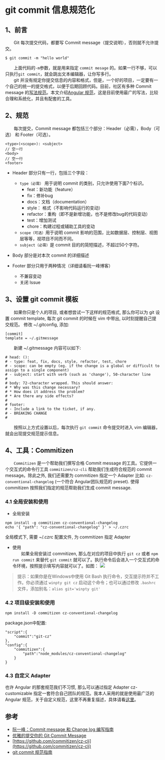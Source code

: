 # git commit 信息规范化

## 1、前言
&emsp;&emsp;Git 每次提交代码，都要写 Commit message（提交说明），否则就不允许提交。
```
$ git commit -m "hello world"
```
&emsp;&emsp;上面代码的`-m`参数，就是用来指定 `commit mesage` 的。如果一行不够，可以只执行`git commit`，就会跳出文本编辑器，让你写多行。   
&emsp;&emsp;git 并没有规定你提交信息的内容和格式，但是，一个好的项目，一定要有一个自己的统一的提交格式，以便于后期回顾代码。目前，社区有多种 Commit message 的[写法规范](https://github.com/ajoslin/conventional-changelog/blob/master/conventions)。本文介绍[Angular 规范](https://docs.google.com/document/d/1QrDFcIiPjSLDn3EL15IJygNPiHORgU1_OOAqWjiDU5Y/edit#heading=h.greljkmo14y0)，这是目前使用最广的写法，比较合理和系统化，并且有配套的工具。

## 2、规范
&emsp;&emsp;每次提交，Commit message 都包括三个部分：Header（必需），Body（可选） 和 Footer（可选）。
```
<type>(<scope>): <subject>
// 空一行
<body>
// 空一行
<footer>
```
- Header 部分只有一行，包括三个字段：
    - `type（必需）` 用于说明 commit 的类别，只允许使用下面7个标识。
        + feat：新功能（feature）
        + fix：修补bug
        + docs：文档（documentation）
        + style： 格式（不影响代码运行的变动）
        + refactor：重构（即不是新增功能，也不是修改bug的代码变动）
        + test：增加测试
        + chore：构建过程或辅助工具的变动    
    - `scope（可选）`用于说明 commit 影响的范围，比如数据层、控制层、视图层等等，视项目不同而不同。    
    - `subject（必需）`是 commit 目的的简短描述，不超过50个字符。

- Body 部分是对本次 commit 的详细描述
- Footer 部分只用于两种情况（详细请看阮一峰博客）
    - 不兼容变动
    - 关闭 Issue 

## 3、设置 git commit 模板
&emsp;&emsp;如果你只是个人的项目, 或者想尝试一下这样的规范格式, 那么你可以为 git 设置 commit template, 每次 git commit 的时候在 vim 中带出, 以时刻提醒自己提交规范。 
修改 ~/.gitconfig, 添加:
```
[commit]
template = ~/.gitmessage
```
&emsp;&emsp;新建 ~/.gitmessage 内容可以如下:
```
# head: (): 
# - type: feat, fix, docs, style, refactor, test, chore
# - scope: can be empty (eg. if the change is a global or difficult to assign to a single component)
# - subject: start with verb (such as 'change'), 50-character line
#
# body: 72-character wrapped. This should answer:
# * Why was this change necessary?
# * How does it address the problem?
# * Are there any side effects?
#
# footer: 
# - Include a link to the ticket, if any.
# - BREAKING CHANGE
#
```
&emsp;&emsp;按照以上方式设置以后，每次执行 `git commit` 命令提交时进入 vim 编辑器，就会出现提交规范提示信息。

## 4、工具：Commitizen
&emsp;&emsp;`Commitizen` 是一个帮助我们撰写合格 Commit message 的工具。它提供一个交互式的命令行工具 `commitizen/cz-cli` 帮助我们生成符合规范的 commit message。除此之外, 我们还需要为 commitizen 指定一个 Adapter 比如: `cz-conventional-changelog` (一个符合 Angular团队规范的 preset). 使得 commitizen 按照我们指定的规范帮助我们生成 commit message.

### 4.1 全局安装和使用
- 全局安装
```
npm install -g commitizen cz-conventional-changelog
echo '{ "path": "cz-conventional-changelog" }' > ~/.czrc
```
全局模式下, 需要 ~/.czrc 配置文件, 为 commitizen 指定 Adapter 

- 使用    
&emsp;&emsp;如果全局安装过 commitizen, 那么在对应的项目中执行 `git cz` 或者 `npm run commit` 来替代 `git commit` 就可以了。执行命令后会进入一个交互式的命令环境，按照提示填写内容就可以了。如图：
![](https://img.yancongwen.cn/18-10-9/88873392.jpg)
> 提示：如果你是在Windows中使用 Git Bash 执行命令，交互提示符并不工作。你必须通过 `winpty git cz` 启动这个命令；也可以通过修改 `.bashrc` 文件，添加别名：`alias git='winpty git'`

### 4.2 项目级安装和使用
```
npm install -D commitizen cz-conventional-changelog
```
package.json中配置:
```
"script":{
    "commit":"git-cz"
},
"config":{
    "commitizen":{
        "path":"node_modules/cz-conventional-changelog"
    }
}
```

### 4.3 自定义 Adapter
也许 Angular 的那套规范我们不习惯, 那么可以通过指定 Adapter cz-customizable 指定一套符合自己团队的规范。我本人采用的就是使用最广泛的 Angular 规范，关于自定义规范，这里不再重复描述，具体请看[这里](http://chuansong.me/n/2233522251134)。

## 参考
- [阮一峰：Commit message 和 Change log 编写指南](http://www.ruanyifeng.com/blog/2016/01/commit_message_change_log.html)
- [优雅的提交你的 Git Commit Message](http://chuansong.me/n/2233522251134)
- [https://github.com/commitizen/cz-cli](https://github.com/commitizen/cz-cli)
- [git commit 规范指南](https://segmentfault.com/a/1190000009048911)